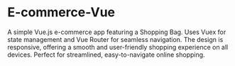 # E-commerce-Vue
A simple Vue.js e-commerce app featuring a Shopping Bag. Uses Vuex for state management and Vue Router for seamless navigation. The design is responsive, offering a smooth and user-friendly shopping experience on all devices. Perfect for streamlined, easy-to-navigate online shopping.
